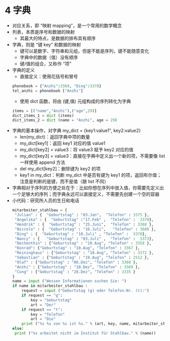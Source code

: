 # 4 字典
- 对应关系，即 “映射 mapping”，是一个常用的数学概念
- 列表，本质是序号和数据的映射
  + 其最大的特点，是数据的排布具有顺序
- 字典，则是 “键 key” 和数据的映射
  + 键可以是数字、字符串和元组，但是不能是序列，键不能随意变化
  + 字典中的数据（值）没有顺序
  + 键/值的组合，又称作 “项”
- 字典的定义
  + 直接定义：使用花括号和冒号
  ```python
  phonebook = {"Anzhi":3369, "Ding":3378}
  tel_anzhi = phonebook ["Anzhi"]
  ```
  + 使用 dict 函数，将由 (键,值) 元组构成的序列转化为字典
  ```python
  items = [("name","Anzhi"),("age",29)]
  dict_items_1 = dict (items)
  dict_items_2 = dict (name = "Anzhi", age = 29)
  ```
- 字典的基本操作，对字典 my_dict = {key1:value1", key2:value2}
  + len(my_dict)：返回字典中项的数量
  + my_dict[key1]：返回 key1 对应的值 value1
  + my_dict[key2] = value3：将 value3 赋予 key2 对应的值
  + my_dict[key3] = value3：直接在字典中定义出一个新的项，不需要像 list 一样使用 append 方法
  + del my_dict[key2]：删除键为 key2 的项
  + key1 in my_dict：判断 my_dict 中是否有键为 key1 的项，返回布尔值；注意是判断的是键，而不是值（跟 list 不同）
- 字典相对于序列的方便之处在于：比如你想在序列中放入值，你需要先定义出一个足够大的序列；而字典永远可以直接定义，不需要先创建一个空的容器
- 小代码：研究所人员的生日和电话
  ```python
  mitarbeiter_stahlbau = {
   "Julian" : {  "Geburtstag" : "03.Jan",  "Telefon" : 3375 },
   "Angelika" : {  "Geburtstag" :"17.Feb" ,  "Telefon" :  3370},
   "Hendrik" : {  "Geburtstag" : "25.Juni",  "Telefon" : 3368 },
   "Niccolo" : {  "Geburtstag" : "16.Juli",   "Telefon" : 3680 },
   "Ding" : {  "Geburtstag" : "10.Juli" , "Telefon" :  3378},
   "Nancy" : {   "Geburtstag" : "03.Juli" ,  "Telefon" :  3373},
   "Dechenthin" : {"Geburtstag" : "10.Aug", "Telefon" : 3358 },
   "Konrad": {"Geburtstag" : "10.Aug", "Telefon" : 3367 },
   "Reininghaus" : {"Geburtstag" : "18.Aug", "Telefon" : 3372 },
   "Sebastian" : {"Geburtstag" : "19.Aug", "Telefon" : 2512 }, 
   "Olaf" : {"Geburtstag" : "06.Dez", "Telefon" : 3360 },
   "Anzhi" : {"Geburtstag" : "10.Dez", "Telefon" : 3369 },
   "Cong" : {"Geburtstag" : "28.Dez", "Telefon" : 3335 }
  }
  name = input ("Wessen Informationen suchen Sie: ")
  if name in mitarbeiter_stahlbau : 
      request = input ("Geburtstag (g) oder Telefon-Nr. (t):")
      if request == "g":
          key = "Geburtstag"
          art = "Der"
      if request == "t":
          key = "Telefon"
          art = "Die"
      print ("%s %s von %s ist %s." % (art, key, name, mitarbeiter_stahlbau[name][key]))
  else:
   print ("%s arbeitet nicht im Institut für Stahlbau." % (name))
  ```
